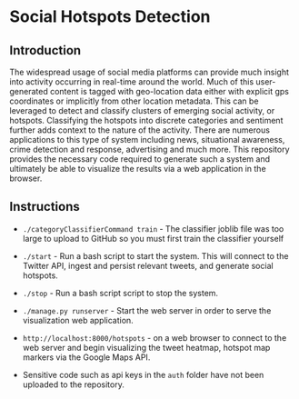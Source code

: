 # Social Hotspots Detection

## Introduction

The widespread usage of social media platforms can provide much insight into activity occurring in real-time around the
world. Much of this user-generated content is tagged with geo-location data either with explicit gps coordinates or
implicitly from other location metadata. This can be leveraged to detect and classify clusters of emerging social activity,
or hotspots. Classifying the hotspots into discrete categories and sentiment further adds context to the nature of the
activity. There are numerous applications to this type of system including news, situational awareness, crime detection
and response, advertising and much more. This repository provides the necessary code required to generate such a system
and ultimately be able to visualize the results via a web application in the browser.

## Instructions

- `./categoryClassifierCommand train` - The classifier joblib file was too large to upload to GitHub so you must first train the classifier yourself

- `./start` - Run a bash script to start the system. This will connect to the Twitter API, ingest and persist relevant tweets,
and generate social hotspots.

- `./stop` - Run a bash script script to stop the system.

- `./manage.py runserver` - Start the web server in order to serve the visualization web application.

- `http://localhost:8000/hotspots` - on a web browser to connect to the web server and begin visualizing the tweet heatmap,
hotspot map markers via the Google Maps API.

- Sensitive code such as api keys in the `auth` folder have not been uploaded to the repository.

